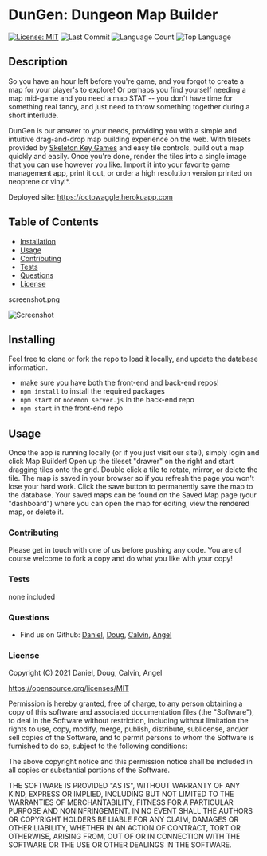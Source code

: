 # DunGen: Dungeon Map Builder
[![License: MIT](https://img.shields.io/badge/License-MIT-yellow.svg)](https://opensource.org/licenses/MIT)
![Last Commit](https://img.shields.io/github/last-commit/desasser/dungen-frontend)
![Language Count](https://img.shields.io/github/languages/count/desasser/dungen-frontend)
![Top Language](https://img.shields.io/github/languages/top/desasser/dungen-frontend)

## Description
So you have an hour left before you're game, and you forgot to create a map for your player's to explore! Or perhaps you find yourself needing a map mid-game and you need a map STAT -- you don't have time for something real fancy, and just need to throw something together during a short interlude.

DunGen is our answer to your needs, providing you with a simple and intuitive drag-and-drop map building experience on the web. With tilesets provided by [Skeleton Key Games](https://www.skeletonkeygames.com/) and easy tile controls, build out a map quickly and easily. Once you're done, render the tiles into a single image that you can use however you like. Import it into your favorite game management app, print it out, or order a high resolution version printed on neoprene or vinyl*.

Deployed site: https://octowaggle.herokuapp.com

## Table of Contents
* [Installation](#Installation)
* [Usage](#Usage)
* [Contributing](#Contributing)
* [Tests](#Tests)
* [Questions](#Questions)
* [License](#License)

screenshot.png

![Screenshot](screenshot.png)
## Installing
Feel free to clone or fork the repo to load it locally, and update the database information.
- make sure you have both the front-end and back-end repos!
- ```npm install``` to install the required packages
- ```npm start``` or ```nodemon server.js``` in the back-end repo
- ```npm start``` in the front-end repo

## Usage
Once the app is running locally (or if you just visit our site!), simply login and click Map Builder! Open up the tileset "drawer" on the right and start dragging tiles onto the grid. Double click a tile to rotate, mirror, or delete the tile. The map is saved in your browser so if you refresh the page you won't lose your hard work. Click the save button to permanently save the map to the database. Your saved maps can be found on the Saved Map page (your "dashboard") where you can open the map for editing, view the rendered map, or delete it.

### Contributing
Please get in touch with one of us before pushing any code. You are of course welcome to fork a copy and do what you like with your copy!

### Tests
none included

### Questions
- Find us on Github: [Daniel](https://github.com/desasser), [Doug](https://github.com/DougJohnson22), [Calvin](https://github.com/Calmanning), [Angel](https://github.com/skelliebunnie)

### License
Copyright (C) 2021 Daniel, Doug, Calvin, Angel

https://opensource.org/licenses/MIT

Permission is hereby granted, free of charge, to any person obtaining a copy of this software and associated documentation files (the "Software"), to deal in the Software without restriction, including without limitation the rights to use, copy, modify, merge, publish, distribute, sublicense, and/or sell copies of the Software, and to permit persons to whom the Software is furnished to do so, subject to the following conditions:

The above copyright notice and this permission notice shall be included in all copies or substantial portions of the Software.

THE SOFTWARE IS PROVIDED "AS IS", WITHOUT WARRANTY OF ANY KIND, EXPRESS OR IMPLIED, INCLUDING BUT NOT LIMITED TO THE WARRANTIES OF MERCHANTABILITY, FITNESS FOR A PARTICULAR PURPOSE AND NONINFRINGEMENT. IN NO EVENT SHALL THE AUTHORS OR COPYRIGHT HOLDERS BE LIABLE FOR ANY CLAIM, DAMAGES OR OTHER LIABILITY, WHETHER IN AN ACTION OF CONTRACT, TORT OR OTHERWISE, ARISING FROM, OUT OF OR IN CONNECTION WITH THE SOFTWARE OR THE USE OR OTHER DEALINGS IN THE SOFTWARE.
